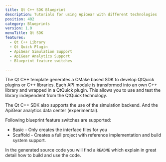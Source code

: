 ```yaml
---
title: Qt C++ SDK Blueprint
description: Tutorials for using ApiGear with different technologies
position: 402
category: Blueprints
version: 1.0
menuTitle: Qt SDK
features:
  - Qt C++ Library
  - Qt Quick Plugin
  - ApiGear Simulation Support
  - ApiGear Analytics Support
  - Blueprint feature switches
 
---
```


The Qt C++ template generates a CMake based SDK to develop QtQuick plugins or C++ libraries. Each API module is transformed into an own C++ library and wrapped in a QtQuick plugin. This allows you to use and test the library independent from the QtQuick technology.

The Qt C++ SDK also supports the use of the simulation backend. And the ApiGear analytics data center (experimental).

Following blueprint feature switches are supported:

* Basic - Only creates the interface files for you
* Scaffold - Creates a full project with reference implementation and build system support.

In the generated source code you will find a `README` which explain in great detail how to build and use the code.